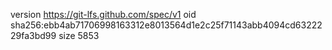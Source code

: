 version https://git-lfs.github.com/spec/v1
oid sha256:ebb4ab71706998163312e8013564d1e2c25f71143abb4094cd6322229fa3bd99
size 5853
